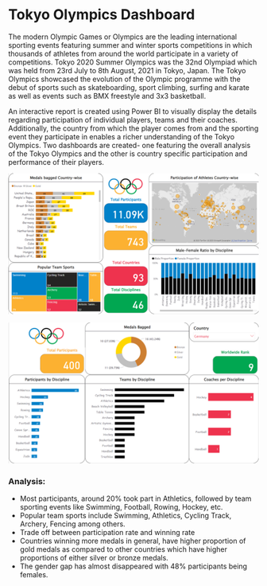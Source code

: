 # Tokyo Olympics Dashboard

The modern Olympic Games or Olympics are the leading international sporting events featuring summer and winter sports competitions in which thousands of athletes from around the world participate in a variety of competitions. Tokyo 2020 Summer Olympics was the 32nd Olympiad which was held from 23rd July to 8th August, 2021 in Tokyo, Japan. The Tokyo Olympics showcased the evolution of the Olympic programme with the debut of sports such as skateboarding, sport climbing, surfing and karate as well as events such as BMX freestyle and 3x3 basketball.


An interactive report is created using Power BI to visually display the details regarding participation of individual players, teams and their coaches. Additionally, the country from which the player comes from and the sporting event they participate in enables a richer understanding of the Tokyo Olympics. Two dashboards are created- one featuring the overall analysis of the Tokyo Olympics and the other is country specific participation and performance of their players.



![overall-stats-tokyo-olympics](images/overall-stats.png)
   
     
![country-stats-tokyo-olympics](images/country-stats.png)


### Analysis:

+ Most participants, around 20% took part in Athletics, followed by team sporting events like Swimming, Football, Rowing, Hockey, etc.  
+ Popular team sports include Swimming, Athletics, Cycling Track, Archery, Fencing among others. 
+ Trade off between participation rate and winning rate
+ Countries winning more medals in general, have higher proportion of gold medals as compared to other countries which have higher proportions of either silver or bronze medals.
+ The gender gap has almost disappeared with 48% participants being females.
